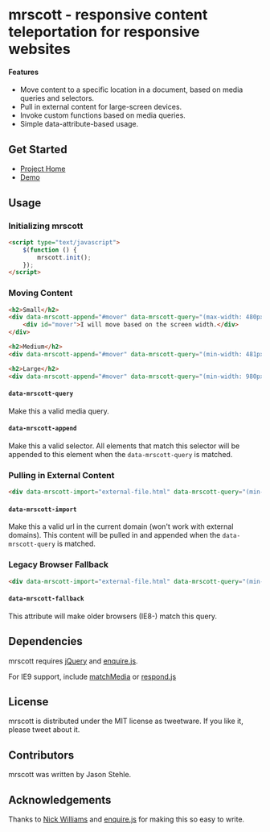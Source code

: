 # mrscott - responsive content teleportation for responsive websites

#### Features

* Move content to a specific location in a document, based on media queries and selectors.
* Pull in external content for large-screen devices.
* Invoke custom functions based on media queries.
* Simple data-attribute-based usage.

## Get Started

* [Project Home](http://www.codistic.com/projects/mrscott/)
* [Demo](http://www.codistic.com/projects/mrscott/demo/)

## Usage

### Initializing mrscott
```html
<script type="text/javascript">
	$(function () {
		mrscott.init();
	});
</script>
```
### Moving Content

```html
<h2>Small</h2>
<div data-mrscott-append="#mover" data-mrscott-query="(max-width: 480px)">
	<div id="mover">I will move based on the screen width.</div>
</div>

<h2>Medium</h2>
<div data-mrscott-append="#mover" data-mrscott-query="(min-width: 481px) and (max-width: 979px)"></div>

<h2>Large</h2>
<div data-mrscott-append="#mover" data-mrscott-query="(min-width: 980px)"></div>
```

#### `data-mrscott-query`

Make this a valid media query.

#### `data-mrscott-append`

Make this a valid selector. All elements that match this selector will be appended to this element when the `data-mrscott-query` is matched.

### Pulling in External Content

```html
<div data-mrscott-import="external-file.html" data-mrscott-query="(min-width: 980px)"></div>
```

#### `data-mrscott-import`

Make this a valid url in the current domain (won't work with external domains). This content will be pulled in and appended when the `data-mrscott-query` is matched.

### Legacy Browser Fallback

```html
<div data-mrscott-import="external-file.html" data-mrscott-query="(min-width: 980px)" data-mrscott-fallback="1"></div>
```
#### `data-mrscott-fallback`

This attribute will make older browsers (IE8-) match this query. 

## Dependencies
mrscott requires [jQuery](http://jquery.com/) and [enquire.js](http://wicky.nillia.ms/enquire.js/).

For IE9 support, include [matchMedia](https://github.com/paulirish/matchMedia.js/) or [respond.js](https://github.com/scottjehl/Respond)

## License
mrscott is distributed under the MIT license as tweetware. If you like it, please tweet about it.

## Contributors
mrscott was written by Jason Stehle.

## Acknowledgements
Thanks to [Nick Williams](http://wicky.nillia.ms/) and [enquire.js](http://wicky.nillia.ms/enquire.js/) for making this so easy to write.
